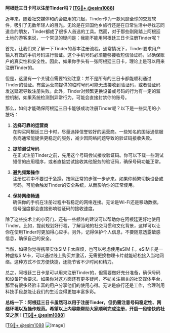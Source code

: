**阿根廷三日卡可以注册Tinder吗？[[TG💪+ @esim1088](https://t.me/s/esim1088)]**

近年来，随着社交媒体和约会应用的兴起，Tinder作为一款风靡全球的交友软件，吸引了无数年轻人的目光。无论是在异国他乡旅行还是在日常生活中寻找志同道合的朋友，Tinder都成了很多人首选的工具。然而，对于那些刚刚踏上阿根廷土地的游客来说，一个常见的疑问是：我能不能用阿根廷三日卡注册Tinder呢？

首先，让我们来了解一下Tinder的基本注册流程。通常情况下，Tinder要求用户输入有效的手机号码进行验证。这个手机号码必须能够接收短信验证码，以确保账户的真实性和安全性。因此，如果你手头有一张阿根廷三日卡，理论上是可以用来注册Tinder的。

但是，这里有一个关键点需要特别注意：并不是所有的三日卡都能顺利通过Tinder的验证。有些运营商提供的临时号码可能无法接收到验证码，或者验证码发送延迟导致注册失败。此外，Tinder对频繁更换设备或号码的行为有一定的监控机制，如果系统检测到异常行为，可能会直接封禁你的账号。

那么，如何才能确保阿根廷三日卡能够成功注册Tinder呢？以下是一些实用的小技巧：

1. **选择可靠的运营商**  
   在购买阿根廷三日卡时，尽量选择信誉较好的运营商。一些知名的国际通信服务商通常能提供更稳定的服务，减少因网络问题导致的验证码接收失败。

2. **提前测试号码**  
   在正式注册Tinder之前，先用这个号码尝试接收验证码。你可以下载一些测试短信的应用程序，或者直接尝试接收其他服务的验证码，确保号码功能正常。

3. **避免频繁操作**  
   注册过程中不要过于急躁，按照正常的步骤一步步来。如果你频繁切换设备或号码，可能会触发Tinder的安全系统，从而影响你的正常使用。

4. **保持网络畅通**  
   确保你的手机在注册过程中有稳定的网络连接。无论是Wi-Fi还是移动数据，信号强度都会直接影响验证码的接收速度。

除了这些技术上的小窍门，还有一些额外的建议可以帮助你在阿根廷更好地使用Tinder。比如，提前规划好行程，了解当地的社交习惯和文化背景，这样可以让你在使用Tinder时更加得心应手。另外，记得保护个人信息，不要随意透露敏感信息，确保自己的安全。

当然，如果你觉得携带实体SIM卡太麻烦，也可以考虑使用eSIM卡。eSIM卡是一种虚拟SIM卡，可以通过线上购买并激活，无需更换物理卡片就能轻松接入当地网络。这种方式不仅方便快捷，还能节省不少时间和精力。

总之，阿根廷三日卡是可以用来注册Tinder的，但需要做好充分准备，确保号码和设备符合要求。如果你对这方面还有更多疑问，不妨关注相关的社交媒体平台，那里有很多经验丰富的用户分享他们的使用心得。无论是旅行还是工作，合理利用科技手段总能让我们的生活变得更加丰富多彩。

**总结一下：阿根廷三日卡虽然可以用于注册Tinder，但仍需注意号码稳定性、网络环境以及操作规范。希望以上内容能帮助大家顺利完成注册，开启一段愉快的社交之旅！[[TG💪+ @esim1088](https://t.me/s/esim1088)]**

[[TG💪+ @esim1088](https://t.me/s/esim1088) ![Image](https://i.postimg.cc/4NQfJmqS/Snipaste-2025-05-13-00-14-12.png)]